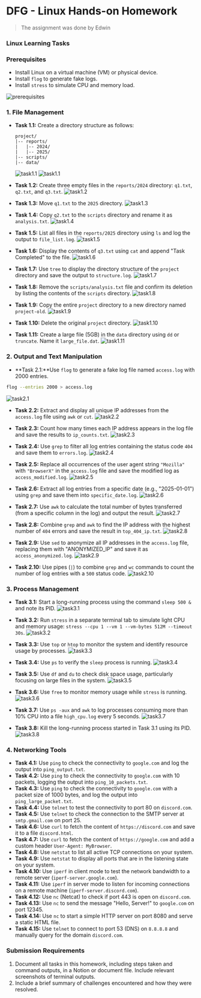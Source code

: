 # DFG - Linux Hands-on Homework

> The assignment was done by Edwin

### Linux Learning Tasks

### Prerequisites

- Install Linux on a virtual machine (VM) or physical device.
- Install `flog` to generate fake logs.
- Install `stress` to simulate CPU and memory load.

![prerequisites](./images/prerequisite.png)

### 1. File Management

- **Task 1.1:** Create a directory structure as follows:

    ```
    project/
    |-- reports/
    |   |-- 2024/
    |   |-- 2025/
    |-- scripts/
    |-- data/

    ```

  ![task1.1](./images/task1.1.1.png)
  ![task1.1](./images/task1.1.2.png)

- **Task 1.2:** Create three empty files in the `reports/2024` directory: `q1.txt`, `q2.txt`, and `q3.txt`.
  ![task1.2](./images/task1.2.png)

- **Task 1.3:** Move `q1.txt` to the `2025` directory.
  ![task1.3](./images/task1.3.png)

- **Task 1.4:** Copy `q2.txt` to the `scripts` directory and rename it as `analysis.txt`.
  ![task1.4](./images/task1.4.png)

- **Task 1.5:** List all files in the `reports/2025` directory using `ls` and log the output to `file_list.log`.
  ![task1.5](./images/task1.5.png)

- **Task 1.6:** Display the contents of `q3.txt` using `cat` and append "Task Completed" to the file.
  ![task1.6](./images/task1.6.png)

- **Task 1.7:** Use `tree` to display the directory structure of the `project` directory and save the output to `structure.log`.
  ![task1.7](./images/task1.7.png)

- **Task 1.8:** Remove the `scripts/analysis.txt` file and confirm its deletion by listing the contents of the `scripts` directory.
  ![task1.8](./images/task1.8.png)

- **Task 1.9:** Copy the entire `project` directory to a new directory named `project-old`.
  ![task1.9](./images/task1.9.png)

- **Task 1.10:** Delete the original `project` directory.
  ![task1.10](./images/task1.10.png)

- **Task 1.11:** Create a large file (5GB) in the `data` directory using `dd` or `truncate`. Name it `large_file.dat`.
  ![task1.11](./images/task1.11.png)

### 2. Output and Text Manipulation

- **Task 2.1:**Use `flog` to generate a fake log file named `access.log` with 2000 entries.

```bash
flog --entries 2000 > access.log
```

  ![task2.1](./images/task2.1.png)

- **Task 2.2:** Extract and display all unique IP addresses from the `access.log` file using `awk` or `cut`.
  ![task2.2](./images/task2.2.png)

- **Task 2.3:** Count how many times each IP address appears in the log file and save the results to `ip_counts.txt`.
  ![task2.3](./images/task2.3.png)

- **Task 2.4:** Use `grep` to filter all log entries containing the status code `404` and save them to `errors.log`.
  ![task2.4](./images/task2.4.png)

- **Task 2.5:** Replace all occurrences of the user agent string `"Mozilla"` with `"BrowserX"` in the `access.log` file and save the modified log as `access_modified.log`.
  ![task2.5](./images/task2.5.png)

- **Task 2.6:** Extract all log entries from a specific date (e.g., "2025-01-01") using `grep` and save them into `specific_date.log`.
  ![task2.6](./images/task2.6.png)

- **Task 2.7:** Use `awk` to calculate the total number of bytes transferred (from a specific column in the log) and output the result.
  ![task2.7](./images/task2.7.png)

- **Task 2.8:** Combine `grep` and `awk` to find the IP address with the highest number of `404` errors and save the result in `top_404_ip.txt`.
  ![task2.8](./images/task2.8.png)

- **Task 2.9:** Use `sed` to anonymize all IP addresses in the `access.log` file, replacing them with "ANONYMIZED_IP" and save it as `access_anonymized.log`.
  ![task2.9](./images/task2.9.png)

- **Task 2.10:** Use pipes (`|`) to combine `grep` and `wc` commands to count the number of log entries with a `500` status code.
  ![task2.10](./images/task2.10.png)


### 3. Process Management

- **Task 3.1:** Start a long-running process using the command `sleep 500 &` and note its PID.
  ![task3.1](./images/task3.1.png)

- **Task 3.2:** Run `stress` in a separate terminal tab to simulate light CPU and memory usage: `stress --cpu 1 --vm 1 --vm-bytes 512M --timeout 30s`.
  ![task3.2](./images/task3.2.png)

- **Task 3.3:** Use `top` or `htop` to monitor the system and identify resource usage by processes.
  ![task3.3](./images/task3.3.png)

- **Task 3.4:** Use `ps` to verify the `sleep` process is running.
  ![task3.4](./images/task3.4.png)

- **Task 3.5:** Use `df` and `du` to check disk space usage, particularly focusing on large files in the system.
  ![task3.5](./images/task3.5.png)

- **Task 3.6:** Use `free` to monitor memory usage while `stress` is running.
  ![task3.6](./images/task3.6.png)

- **Task 3.7:** Use `ps -aux` and `awk` to log processes consuming more than 10% CPU into a file `high_cpu.log` every 5 seconds.
  ![task3.7](./images/task3.7.png)

- **Task 3.8:** Kill the long-running process started in Task 3.1 using its PID.
  ![task3.8](./images/task3.8.png)


### 4. Networking Tools

- **Task 4.1:** Use `ping` to check the connectivity to `google.com` and log the output into `ping_output.txt`.
- **Task 4.2:** Use `ping` to check the connectivity to `google.com` with 10 packets, logging the output into `ping_10_packets.txt`.
- **Task 4.3:** Use `ping` to check the connectivity to `google.com` with a packet size of 1000 bytes, and log the output into `ping_large_packet.txt`.
- **Task 4.4:** Use `telnet` to test the connectivity to port 80 on `discord.com`.
- **Task 4.5:** Use `telnet` to check the connection to the SMTP server at `smtp.gmail.com` on port 25.
- **Task 4.6:** Use `curl` to fetch the content of `https://discord.com` and save it to a file `discord.html`.
- **Task 4.7:** Use `curl` to fetch the content of `https://google.com` and add a custom header `User-Agent: MyBrowser`.
- **Task 4.8:** Use `netstat` to list all active TCP connections on your system.
- **Task 4.9:** Use `netstat` to display all ports that are in the listening state on your system.
- **Task 4.10:** Use `iperf` in client mode to test the network bandwidth to a remote server (`iperf-server.google.com`).
- **Task 4.11:** Use `iperf` in server mode to listen for incoming connections on a remote machine (`iperf-server.discord.com`).
- **Task 4.12:** Use `nc` (Netcat) to check if port 443 is open on `discord.com`.
- **Task 4.13:** Use `nc` to send the message "Hello, Server!" to `google.com` on port 12345.
- **Task 4.14:** Use `nc` to start a simple HTTP server on port 8080 and serve a static HTML file.
- **Task 4.15:** Use `telnet` to connect to port 53 (DNS) on `8.8.8.8` and manually query for the domain `discord.com`.

### Submission Requirements

1. Document all tasks in this homework, including steps taken and command outputs, in a Notion or document file. Include relevant screenshots of terminal outputs.
2. Include a brief summary of challenges encountered and how they were resolved.
